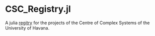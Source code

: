 # CSC_Registry.jl

A julia [regitry](https://pkgdocs.julialang.org/v1/registries/) for the projects of the Centre of Complex Systems of the University of Havana. 
